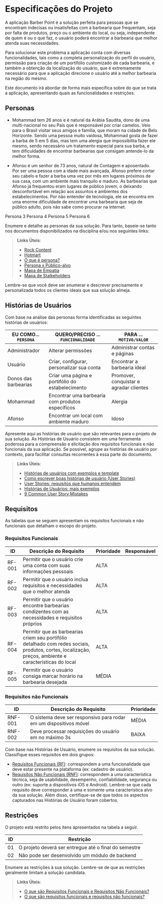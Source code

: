 # Especificações do Projeto

A aplicação Barber Point é a solução perfeita para pessoas que se encontram indecisas ou insatisfeitas com a barbearia que frequentam, seja por falta de produtos, preço ou o ambiente do local, ou seja, independente de quem é ou o que faz, o usuário poderá encontrar a barbearia que melhor atenda suas necessidades.

Para solucionar este problema a aplicação conta com diversas funcionalidades, tais como a completa personalização do perfil do usuário, permissão para criação de um portifólio customizado de cada barbearia, e também a obtenção da localização do usuário, que é extremamente necessário para que a aplicação direcione o usuário até a melhor barbearia na região do mesmo. 

Este documento irá abordar de forma mais específica sobre do que se trata a aplicação, apresentando quais as funcionalidades e restrições.

## Personas

* Mohammad tem 26 anos e é natural da Arábia Saudita, dono de uma multi-nacional no seu País que é responsável por criar camelos. Veio para o Brasil visitar seus amigos e família, que moram na cidade de Belo Horizonte. Sendo uma pessoa muito vaidosa, Mohammad gosta de fazer a barba de 5 em 5 dias, mas tem uma alergia que impossibilita fazer ele mesmo, sendo necessário um tratamento especial para sua barba, e tem dificuldades de encontrar barbearias que consigam antende-lo da melhor forma.

* Afonso é um senhor de 73 anos, natural de Contagem e aposentado. Por ser uma pessoa com a idade mais avançada, Afonso prefere cortar seu cabelo e fazer a barba uma vez por mês em lugares próximos de sua casa, com um ambiente mais tranquilo e maduro. As barbearias que Afonso já frequentou eram lugares de público jovem, o deixando desconfortável em relação aos assuntos e ambientes dos estabelecimentos. Por não entender de tecnologia, ele se encontra em uma enorme dificuldade de encontrar uma barbearia que seja de público adulto, pois não sabe como procurar na internet.

Persona 3
Persona 4
Persona 5
Persona 6


Enumere e detalhe as personas da sua solução. Para tanto, baseie-se tanto nos documentos disponibilizados na disciplina e/ou nos seguintes links:

> **Links Úteis**:
> - [Rock Content](https://rockcontent.com/blog/personas/)
> - [Hotmart](https://blog.hotmart.com/pt-br/como-criar-persona-negocio/)
> - [O que é persona?](https://resultadosdigitais.com.br/blog/persona-o-que-e/)
> - [Persona x Público-alvo](https://flammo.com.br/blog/persona-e-publico-alvo-qual-a-diferenca/)
> - [Mapa de Empatia](https://resultadosdigitais.com.br/blog/mapa-da-empatia/)
> - [Mapa de Stalkeholders](https://www.racecomunicacao.com.br/blog/como-fazer-o-mapeamento-de-stakeholders/)
>
Lembre-se que você deve ser enumerar e descrever precisamente e personalizada todos os clientes ideais que sua solução almeja.

## Histórias de Usuários

Com base na análise das personas forma identificadas as seguintes histórias de usuários:

|EU COMO... `PERSONA`| QUERO/PRECISO ... `FUNCIONALIDADE` |PARA ... `MOTIVO/VALOR`                 |
|--------------------|------------------------------------|----------------------------------------|
|Administrador       | Alterar permissões                        | Administrar contas e páginas    |
|Usuário             | Criar, configurar, personalizar sua conta | Encontrar a barbearia ideal     |
|Donos das barbearias| Criar uma página e portifólio do estabelecimento | Promover, conquistar e agradar clientes |
|Mohammad            | Encontrar uma barbearia com produtos específicos | Alergia                  |
|Afonso              | Encontrar um local com ambiente maduro    | Idoso                           |

Apresente aqui as histórias de usuário que são relevantes para o projeto de sua solução. As Histórias de Usuário consistem em uma ferramenta poderosa para a compreensão e elicitação dos requisitos funcionais e não funcionais da sua aplicação. Se possível, agrupe as histórias de usuário por contexto, para facilitar consultas recorrentes à essa parte do documento.

> **Links Úteis**:
> - [Histórias de usuários com exemplos e template](https://www.atlassian.com/br/agile/project-management/user-stories)
> - [Como escrever boas histórias de usuário (User Stories)](https://medium.com/vertice/como-escrever-boas-users-stories-hist%C3%B3rias-de-usu%C3%A1rios-b29c75043fac)
> - [User Stories: requisitos que humanos entendem](https://www.luiztools.com.br/post/user-stories-descricao-de-requisitos-que-humanos-entendem/)
> - [Histórias de Usuários: mais exemplos](https://www.reqview.com/doc/user-stories-example.html)
> - [9 Common User Story Mistakes](https://airfocus.com/blog/user-story-mistakes/)

## Requisitos

As tabelas que se seguem apresentam os requisitos funcionais e não funcionais que detalham o escopo do projeto.

### Requisitos Funcionais

|  ID  | Descrição do Requisito  | Prioridade | Responsável |
|------|-----------------------------------------|----| ----|
|RF-001| Permitir que o usuário crie uma conta com suas informações pessoais | ALTA |  |
|RF-002| Permitir que o usuário inclua requisitos e necessidades que o melhor atenda | ALTA | |
|RF-003| Permitir que o usuário encontre barbearias condizentes com as necessidades e requisitos próprios | ALTA | |
|RF-004| Permitir que as barbearias criem seu portifólio detalhado com redes sociais, produtos, cortes, localização, preços, ambiente e características do local | ALTA | |
|RF-005| Permitir que o usuário consiga marcar horário na barbearia desejada | MÉDIA | |

### Requisitos não Funcionais

|ID     | Descrição do Requisito  |Prioridade |
|-------|-------------------------|----|
|RNF-001| O sistema deve ser responsivo para rodar em um dispositivos móvel | MÉDIA | 
|RNF-002| Deve processar requisições do usuário em no máximo 3s |  BAIXA | 

Com base nas Histórias de Usuário, enumere os requisitos da sua solução. Classifique esses requisitos em dois grupos:

- [Requisitos Funcionais
 (RF)](https://pt.wikipedia.org/wiki/Requisito_funcional):
 correspondem a uma funcionalidade que deve estar presente na
  plataforma (ex: cadastro de usuário).
- [Requisitos Não Funcionais
  (RNF)](https://pt.wikipedia.org/wiki/Requisito_n%C3%A3o_funcional):
  correspondem a uma característica técnica, seja de usabilidade,
  desempenho, confiabilidade, segurança ou outro (ex: suporte a
  dispositivos iOS e Android).
Lembre-se que cada requisito deve corresponder à uma e somente uma
característica alvo da sua solução. Além disso, certifique-se de que
todos os aspectos capturados nas Histórias de Usuário foram cobertos.

## Restrições

O projeto está restrito pelos itens apresentados na tabela a seguir.

|ID| Restrição                                             |
|--|-------------------------------------------------------|
|01| O projeto deverá ser entregue até o final do semestre |
|02| Não pode ser desenvolvido um módulo de backend        |


Enumere as restrições à sua solução. Lembre-se de que as restrições geralmente limitam a solução candidata.

> **Links Úteis**:
> - [O que são Requisitos Funcionais e Requisitos Não Funcionais?](https://codificar.com.br/requisitos-funcionais-nao-funcionais/)
> - [O que são requisitos funcionais e requisitos não funcionais?](https://analisederequisitos.com.br/requisitos-funcionais-e-requisitos-nao-funcionais-o-que-sao/)
